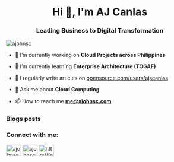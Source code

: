 <h1 align="center">Hi 👋, I'm AJ Canlas</h1>
<h3 align="center">Leading Business to Digital Transformation</h3>

<p align="left"> <img src="https://komarev.com/ghpvc/?username=ajohnsc&label=Profile%20views&color=0e75b6&style=flat" alt="ajohnsc" /> </p>

- 🔭 I’m currently working on **Cloud Projects across Philippines**

- 🌱 I’m currently learning **Enterprise Architecture (TOGAF)**

- 📝 I regularly write articles on [opensource.com/users/ajscanlas](opensource.com/users/ajscanlas)

- 💬 Ask me about **Cloud Computing**

- 📫 How to reach me **me@ajohnsc.com**

### Blogs posts
<!-- BLOG-POST-LIST:START -->
<!-- BLOG-POST-LIST:END -->

<h3 align="left">Connect with me:</h3>
<p align="left">
<a href="https://linkedin.com/in/ajohnsc" target="blank"><img align="center" src="https://raw.githubusercontent.com/rahuldkjain/github-profile-readme-generator/master/src/images/icons/Social/linked-in-alt.svg" alt="ajohnsc" height="30" width="40" /></a>
<a href="https://fb.com/ajohnsc" target="blank"><img align="center" src="https://raw.githubusercontent.com/rahuldkjain/github-profile-readme-generator/master/src/images/icons/Social/facebook.svg" alt="ajohnsc" height="30" width="40" /></a>
<a href="/http://fetchrss.com/rss/61e122c65d1bd209f74eb47361e122f3c4891a70c24a1f22.xml" target="blank"><img align="center" src="https://raw.githubusercontent.com/rahuldkjain/github-profile-readme-generator/master/src/images/icons/Social/rss.svg" alt="http://fetchrss.com/rss/61e122c65d1bd209f74eb47361e122f3c4891a70c24a1f22.xml" height="30" width="40" /></a>
</p>

